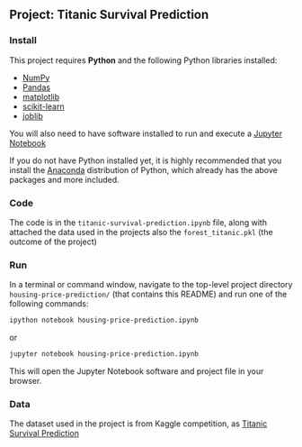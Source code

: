 ## Project: Titanic Survival Prediction

### Install

This project requires **Python** and the following Python libraries installed:

- [NumPy](http://www.numpy.org/)
- [Pandas](http://pandas.pydata.org/)
- [matplotlib](http://matplotlib.org/)
- [scikit-learn](http://scikit-learn.org/stable/)
- [joblib](https://joblib.readthedocs.io/en/latest/)

You will also need to have software installed to run and execute a [Jupyter Notebook](http://ipython.org/notebook.html)

If you do not have Python installed yet, it is highly recommended that you install the [Anaconda](http://continuum.io/downloads) distribution of Python, which already has the above packages and more included.

### Code

The code is in the `titanic-survival-prediction.ipynb` file, along with attached the data used in the projects also the `forest_titanic.pkl` (the outcome of the project)

### Run

In a terminal or command window, navigate to the top-level project directory `housing-price-prediction/` (that contains this README) and run one of the following commands:

```bash
ipython notebook housing-price-prediction.ipynb
```  
or
```bash
jupyter notebook housing-price-prediction.ipynb
```

This will open the Jupyter Notebook software and project file in your browser.

### Data

The dataset used in the project is from Kaggle competition, as [Titanic Survival Prediction](https://www.kaggle.com/c/titanic)
